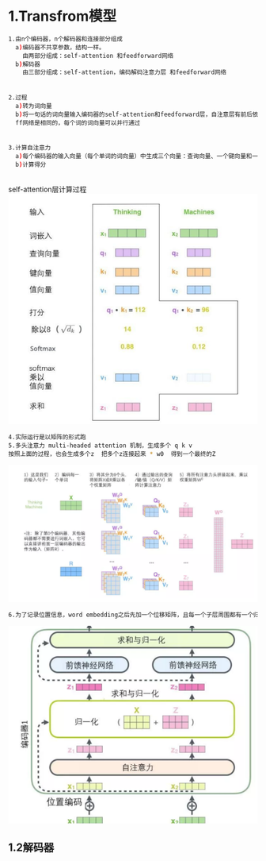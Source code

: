 1.Transfrom模型
==================

```bash
1.由n个编码器，n个解码器和连接部分组成
  a)编码器不共享参数，结构一样。
    由两部分组成：self-attention 和feedforward网络
  b)解码器
    由三部分组成：self-attention，编码解码注意力层 和feedforward网络
    
    
2.过程
  a)转为词向量
  b)将一句话的词向量输入编码器的self-attention和feedforward层，自注意层有前后依赖关系，ff层没有，所以可以并行输入
  ff网络是相同的，每个词的词向量可以并行通过


3.计算自注意力
  a)每个编码器的输入向量（每个单词的词向量）中生成三个向量：查询向量、一个键向量和一个值向量，通过词嵌入与三个权重矩阵后相乘创建的
  b)计算得分
  
```

self-attention层计算过程
![](https://github.com/ehamster/NLP/blob/master/images/attention.png)



```bash
4.实际运行是以矩阵的形式跑
5.多头注意力 multi-headed attention 机制，生成多个 q k v
按照上面的过程，也会生成多个z  把多个z连接起来 * w0  得到一个最终的Z


```

![](https://github.com/ehamster/NLP/blob/master/images/multi.png)


```bash
6.为了记录位置信息，word embedding之后先加一个位移矩阵，且每一个子层周围都有一个归一化
```

![](https://github.com/ehamster/NLP/blob/master/images/%E7%BC%96%E7%A0%81%E5%99%A8.png)


1.2解码器
------------------

